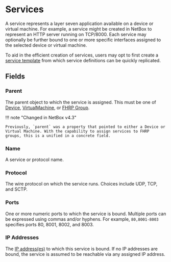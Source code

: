 # Services

A service represents a layer seven application available on a device or virtual machine. For example, a service might be created in NetBox to represent an HTTP server running on TCP/8000. Each service may optionally be further bound to one or more specific interfaces assigned to the selected device or virtual machine.

To aid in the efficient creation of services, users may opt to first create a [service template](./servicetemplate.md) from which service definitions can be quickly replicated.

## Fields

### Parent

The parent object to which the service is assigned. This must be one of [Device](../dcim/device.md),
[VirtualMachine](../virtualization/virtualmachine.md), or [FHRP Group](./fhrpgroup.md).

!!! note "Changed in NetBox v4.3"

    Previously, `parent` was a property that pointed to either a Device or Virtual Machine. With the capability to assign services to FHRP groups, this is a unified in a concrete field.

### Name

A service or protocol name.

### Protocol

The wire protocol on which the service runs. Choices include UDP, TCP, and SCTP.

### Ports

One or more numeric ports to which the service is bound. Multiple ports can be expressed using commas and/or hyphens. For example, `80,8001-8003` specifies ports 80, 8001, 8002, and 8003.

### IP Addresses

The [IP address(es)](./ipaddress.md) to which this service is bound. If no IP addresses are bound, the service is assumed to be reachable via any assigned IP address.
